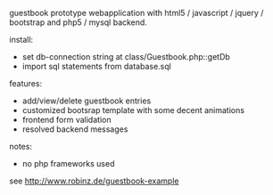 guestbook prototype webapplication with html5 / javascript / jquery / bootstrap and php5 / mysql backend.

install:
* set db-connection string at class/Guestbook.php::getDb
* import sql statements from database.sql 

features:
* add/view/delete guestbook entries
* customized bootsrap template with some decent animations
* frontend form validation
* resolved backend messages

notes:
* no php frameworks used

see http://www.robinz.de/guestbook-example